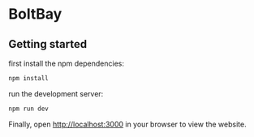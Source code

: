 # BoltBay

## Getting started

first install the npm dependencies:

```bash
npm install
```

run the development server:

```bash
npm run dev
```

Finally, open [http://localhost:3000](http://localhost:3000) in your browser to view the website.
